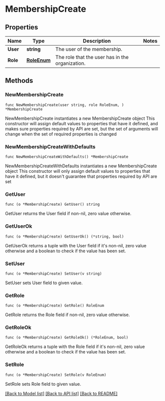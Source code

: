 # MembershipCreate

## Properties

Name | Type | Description | Notes
------------ | ------------- | ------------- | -------------
**User** | **string** | The user of the membership. | 
**Role** | [**RoleEnum**](RoleEnum.md) | The role that the user has in the organization. | 

## Methods

### NewMembershipCreate

`func NewMembershipCreate(user string, role RoleEnum, ) *MembershipCreate`

NewMembershipCreate instantiates a new MembershipCreate object
This constructor will assign default values to properties that have it defined,
and makes sure properties required by API are set, but the set of arguments
will change when the set of required properties is changed

### NewMembershipCreateWithDefaults

`func NewMembershipCreateWithDefaults() *MembershipCreate`

NewMembershipCreateWithDefaults instantiates a new MembershipCreate object
This constructor will only assign default values to properties that have it defined,
but it doesn't guarantee that properties required by API are set

### GetUser

`func (o *MembershipCreate) GetUser() string`

GetUser returns the User field if non-nil, zero value otherwise.

### GetUserOk

`func (o *MembershipCreate) GetUserOk() (*string, bool)`

GetUserOk returns a tuple with the User field if it's non-nil, zero value otherwise
and a boolean to check if the value has been set.

### SetUser

`func (o *MembershipCreate) SetUser(v string)`

SetUser sets User field to given value.


### GetRole

`func (o *MembershipCreate) GetRole() RoleEnum`

GetRole returns the Role field if non-nil, zero value otherwise.

### GetRoleOk

`func (o *MembershipCreate) GetRoleOk() (*RoleEnum, bool)`

GetRoleOk returns a tuple with the Role field if it's non-nil, zero value otherwise
and a boolean to check if the value has been set.

### SetRole

`func (o *MembershipCreate) SetRole(v RoleEnum)`

SetRole sets Role field to given value.



[[Back to Model list]](../README.md#documentation-for-models) [[Back to API list]](../README.md#documentation-for-api-endpoints) [[Back to README]](../README.md)


